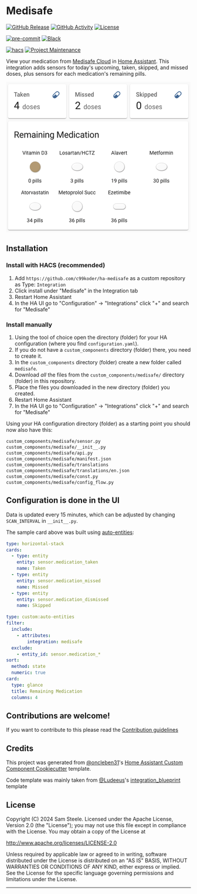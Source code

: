 # Medisafe

[![GitHub Release][releases-shield]][releases]
[![GitHub Activity][commits-shield]][commits]
[![License][license-shield]](LICENSE)

[![pre-commit][pre-commit-shield]][pre-commit]
[![Black][black-shield]][black]

[![hacs][hacsbadge]][hacs]
[![Project Maintenance][maintenance-shield]][user_profile]

View your medication from [Medisafe Cloud](https://www.medisafe.com/) in [Home Assistant](https://www.home-assistant.io/).
This integration adds sensors for today's upcoming, taken, skipped, and missed doses, plus sensors for each medication's remaining pills.

![example][exampleimg]

## Installation

### Install with HACS (recommended)

1. Add `https://github.com/c99koder/ha-medisafe` as a custom repository as Type: `Integration`
2. Click install under "Medisafe" in the Integration tab
3. Restart Home Assistant
4. In the HA UI go to "Configuration" -> "Integrations" click "+" and search for "Medisafe"

### Install manually

1. Using the tool of choice open the directory (folder) for your HA configuration (where you find `configuration.yaml`).
2. If you do not have a `custom_components` directory (folder) there, you need to create it.
3. In the `custom_components` directory (folder) create a new folder called `medisafe`.
4. Download _all_ the files from the `custom_components/medisafe/` directory (folder) in this repository.
5. Place the files you downloaded in the new directory (folder) you created.
6. Restart Home Assistant
7. In the HA UI go to "Configuration" -> "Integrations" click "+" and search for "Medisafe"

Using your HA configuration directory (folder) as a starting point you should now also have this:

```text
custom_components/medisafe/sensor.py
custom_components/medisafe/__init__.py
custom_components/medisafe/api.py
custom_components/medisafe/manifest.json
custom_components/medisafe/translations
custom_components/medisafe/translations/en.json
custom_components/medisafe/const.py
custom_components/medisafe/config_flow.py
```

## Configuration is done in the UI

Data is updated every 15 minutes, which can be adjusted by changing `SCAN_INTERVAL` in `__init__.py`.

The sample card above was built using [auto-entities](https://github.com/thomasloven/lovelace-auto-entities):

```yaml
type: horizontal-stack
cards:
  - type: entity
    entity: sensor.medication_taken
    name: Taken
  - type: entity
    entity: sensor.medication_missed
    name: Missed
  - type: entity
    entity: sensor.medication_dismissed
    name: Skipped
```

```yaml
type: custom:auto-entities
filter:
  include:
    - attributes:
        integration: medisafe
  exclude:
    - entity_id: sensor.medication_*
sort:
  method: state
  numeric: true
card:
  type: glance
  title: Remaining Medication
  columns: 4
```

## Contributions are welcome!

If you want to contribute to this please read the [Contribution guidelines](CONTRIBUTING.md)

## Credits

This project was generated from [@oncleben31](https://github.com/oncleben31)'s [Home Assistant Custom Component Cookiecutter](https://github.com/oncleben31/cookiecutter-homeassistant-custom-component) template.

Code template was mainly taken from [@Ludeeus](https://github.com/ludeeus)'s [integration_blueprint][integration_blueprint] template

## License

Copyright (C) 2024 Sam Steele. Licensed under the Apache License, Version 2.0 (the "License"); you may not use this file except in compliance with the License. You may obtain a copy of the License at

http://www.apache.org/licenses/LICENSE-2.0

Unless required by applicable law or agreed to in writing, software distributed under the License is distributed on an "AS IS" BASIS, WITHOUT WARRANTIES OR CONDITIONS OF ANY KIND, either express or implied. See the License for the specific language governing permissions and limitations under the License.

---

[integration_blueprint]: https://github.com/custom-components/integration_blueprint
[black]: https://github.com/psf/black
[black-shield]: https://img.shields.io/badge/code%20style-black-000000.svg?style=for-the-badge
[commits-shield]: https://img.shields.io/github/commit-activity/y/c99koder/ha-medisafe.svg?style=for-the-badge
[commits]: https://github.com/c99koder/ha-medisafe/commits/main
[hacs]: https://hacs.xyz
[hacsbadge]: https://img.shields.io/badge/HACS-Custom-orange.svg?style=for-the-badge
[exampleimg]: example.png
[license-shield]: https://img.shields.io/github/license/c99koder/ha-medisafe.svg?style=for-the-badge
[maintenance-shield]: https://img.shields.io/badge/maintainer-%40c99koder-blue.svg?style=for-the-badge
[pre-commit]: https://github.com/pre-commit/pre-commit
[pre-commit-shield]: https://img.shields.io/badge/pre--commit-enabled-brightgreen?style=for-the-badge
[releases-shield]: https://img.shields.io/github/release/c99koder/ha-medisafe.svg?style=for-the-badge
[releases]: https://github.com/c99koder/ha-medisafe/releases
[user_profile]: https://github.com/c99koder
